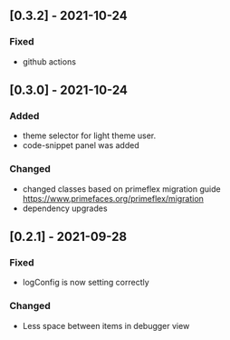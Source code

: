 ## [0.3.2] - 2021-10-24
### Fixed
 - github actions

## [0.3.0] - 2021-10-24
### Added
 - theme selector for light theme user.
 - code-snippet panel was added
### Changed
 - changed classes based on primeflex migration guide https://www.primefaces.org/primeflex/migration
 - dependency upgrades
## [0.2.1] - 2021-09-28
### Fixed
- logConfig is now setting correctly

### Changed
- Less space between items in debugger view
